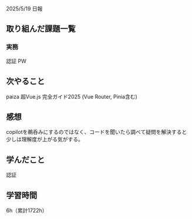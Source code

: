 2025/5/19 日報
## 取り組んだ課題一覧



### 実務
認証
PW


## 次やること
paiza
超Vue.js 完全ガイド2025 (Vue Router, Pinia含む)



## 感想
copilotを鵜呑みにするのではなく、コードを聞いたら調べて疑問を解決すると少しは理解度が上がる気がする。


## 学んだこと
認証


## 学習時間
6h（累計1722h）
